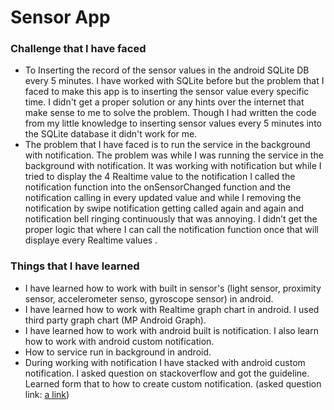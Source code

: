 # Sensor App
### Challenge that I have faced
- To Inserting the record of the sensor values in the android SQLite DB every 5 minutes. I have worked with SQLite before but the problem that I faced to make this app is to inserting the sensor value every specific time. I didn't get a proper solution or any hints over the internet that make sense to me to solve the problem. Though I had written the code from my little knowledge to inserting sensor values every 5 minutes into the SQLite database it didn't work for me.
- The problem that I have faced is to run the service in the background with notification. The problem was while I was running the service in the background with notification. It was working with notification but while I tried to display the 4 Realtime value to the notification I called the notification function into the onSensorChanged function and the notification calling in every updated value and while I removing the notification by swipe notification getting called again and again and notification bell ringing continuously that was annoying. I didn’t get the proper logic that where  I can call the notification function once that will displaye every Realtime values .

###  Things that I have learned
- I have learned how to work with built in sensor's (light sensor, proximity sensor, accelerometer senso, gyroscope sensor) in android.
- I have learned how to work with Realtime graph chart in android. I used third party graph chart (MP Android Graph).
- I have learned how to work with android built is notification. I also learn how to work with android custom notification.
- How to service run in background in android.
- During working with notification I have stacked with android custom notification. I asked question on stackoverflow and got the guideline. Learned form that to how to create custom notification. (asked question link: [a link](https://stackoverflow.com/questions/65507240/how-to-pass-the-multiple-sensor-values-to-the-notification-bar-in-android-when-t))

